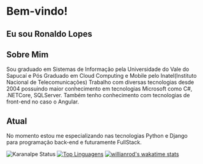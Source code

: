 # Bem-vindo!
## Eu sou Ronaldo Lopes

## Sobre Mim
Sou graduado em Sistemas de Informação pela Universidade do Vale do Sapucaí e Pós Graduado em Cloud Computing e Mobile pelo Inatel(Instituto Nacional de Telecomunicações)
Trabalho com diversas tecnologias desde 2004 possuindo maior conhecimento em tecnologias Microsoft como C#, .NETCore, SQLServer. Também tenho conhecimento com tecnologias de front-end no caso o Angular.

## Atual
No momento estou me especializando nas tecnologias Python e Django para programação back-end e futuramente FullStack.

![Karanalpe Status](https://github-readme-stats.vercel.app/api?username=RonaldoLopes&show_icons=true)
[![Top Linguagens](https://github-readme-stats.vercel.app/api/top-langs/?username=RonaldoLopes&layout=compact)](https://github.com/RonaldoLopes/github-readme-stats)
[![willianrod's wakatime stats](https://github-readme-stats.vercel.app/api/wakatime?username=RonaldoLopes)](https://github.com/RonaldoLopes/github-readme-stats)

